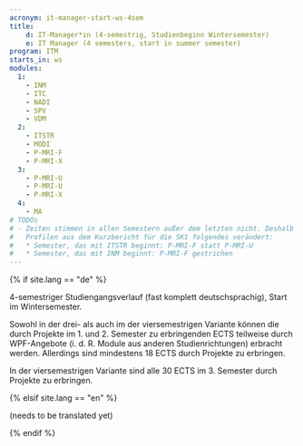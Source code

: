 ```yaml
---
acronym: it-manager-start-ws-4sem
title: 
    d: IT-Manager*in (4-semestrig, Studienbeginn Wintersemester)
    e: IT Manager (4 semesters, start in summer semester)
program: ITM
starts_in: ws
modules:
  1:
    - INM
    - ITC
    - NADI
    - SPV
    - VDM
  2:
    - ITSTR
    - MODI
    - P-MRI-F
    - P-MRI-X
  3:
    - P-MRI-U
    - P-MRI-U
    - P-MRI-X  
  4:
    - MA
# TODOs
# - Zeiten stimmen in allen Semestern außer dem letzten nicht. Deshalb gegenüber den originalen
#   Profilen aus dem Kurzbericht für die SK1 folgendes verändert: 
#   * Semester, das mit ITSTR beginnt: P-MRI-F statt P-MRI-U    
#   * Semester, das mit INM beginnt: P-MRI-F gestrichen       
---
```


{% if site.lang == "de" %}

4-semestriger Studiengangsverlauf (fast komplett deutschsprachig), Start im Wintersemester. 

Sowohl in der drei- als auch im der viersemestrigen Variante können die durch Projekte im 1. und 2. Semester zu 
erbringenden ECTS teilweise durch WPF-Angebote (i. d. R. Module aus anderen Studienrichtungen) erbracht werden. 
Allerdings sind mindestens 18 ECTS durch Projekte zu erbringen. 

In der viersemestrigen Variante sind alle 30 ECTS im 3. Semester durch Projekte zu erbringen. 
 
 
{% elsif site.lang == "en" %}

(needs to be translated yet)

{% endif %}